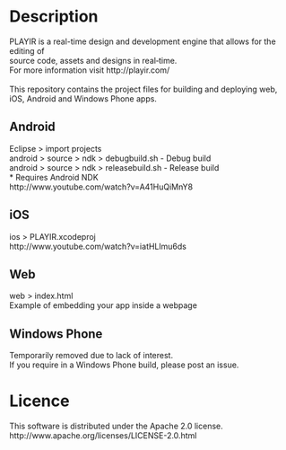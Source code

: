 Description
===========
<dl>
PLAYIR is a real-time design and development engine that allows for the editing of <br>
source code, assets and designs in real&#8209;time.<br>
For more information visit http://playir.com/<br><br>
This repository contains the project files for building and deploying web, iOS, Android and Windows Phone apps.
</dl>

Android
------
<dl>
Eclipse > import projects<br>
android > source > ndk > debugbuild.sh - Debug build<br>
android > source > ndk > releasebuild.sh - Release build<br>
* Requires Android NDK<br>
http://www.youtube.com/watch?v=A41HuQiMnY8
</dl>

iOS
------
<dl>
ios > PLAYIR.xcodeproj<br>
http://www.youtube.com/watch?v=iatHLlmu6ds
</dl>

Web
------
<dl>
web > index.html<br>
Example of embedding your app inside a webpage
</dl>

Windows Phone
------
<dl>
Temporarily removed due to lack of interest.<br>
If you require in a Windows Phone build, please post an issue.
</dl>


Licence
=======
<dl>
This software is distributed under the Apache 2.0 license.<br>
http://www.apache.org/licenses/LICENSE-2.0.html
</dl>
